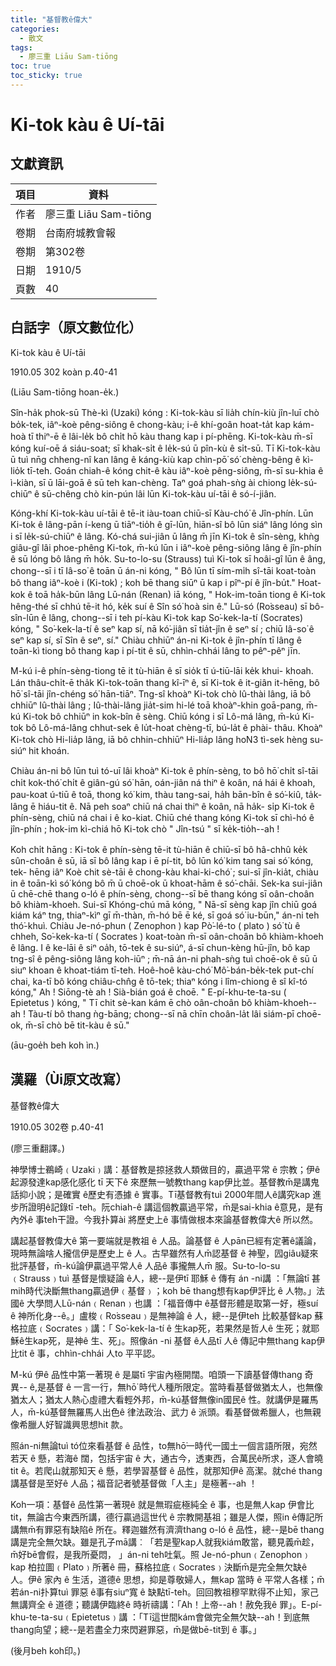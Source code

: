 ```yaml
---
title: "基督教ê偉大"
categories:
  - 散文
tags:
  - 廖三重 Liāu Sam-tiōng
toc: true
toc_sticky: true
---
```


# Ki-tok kàu ê Uí-tāi

## 文獻資訊

| 項目 | 資料 |
|---|---|
| 作者 | 廖三重 Liāu Sam-tiōng |
| 卷期 | 台南府城教會報 |
| 卷期 | 第302卷 |
| 日期 | 1910/5 |
| 頁數 | 40 |

## 白話字（原文數位化）

Ki-tok kàu ê Uí-tāi

1910.05 302 koàn p.40-41

(Liāu Sam-tiōng hoan-e̍k.)

Sîn-ha̍k phok-sū Thè-kì (Uzaki) kóng : Ki-tok-kàu sī lia̍h chín-kiù jîn-luī chò bo̍k-tek, iâⁿ-koè pêng-siông ê chong-kàu; i-ê khí-goân hoat-ta̍t kap kám-hoà tī thiⁿ-ē ê lâi-le̍k bô chi̍t hō kàu thang kap i pí-phēng. Ki-tok-kàu m̄-sī kóng kuí-oē á siáu-soat; sī khak-si̍t ê le̍k-sú ū pîn-kù ê si̍t-sū. Tī Ki-tok-kàu ū tuì nn̄g chheng-nî kan lâng ê káng-kiù kap chìn-pō͘ só͘ chèng-bêng ê kì-lio̍k tī-teh. Goán chiah-ê kóng chit-ê kàu iâⁿ-koè pêng-siông, m̄-sī su-khia ê ì-kiàn, sī ū lāi-goā ê sū teh kan-chèng. Taⁿ goá phah-sǹg ài chiong le̍k-sú-chiūⁿ ê sū-chêng chò kin-pún lâi lūn Ki-tok-kàu uí-tāi ê só-í-jiân.

Kóng-khí Ki-tok-kàu uí-tāi ê tē-it iàu-toan chiū-sī Kàu-chó͘ ê Jîn-phín. Lūn Ki-tok ê lâng-pān í-keng ū tiāⁿ-tio̍h ê gī-lūn, hiān-sî bô lūn siáⁿ lâng lóng sìn i sī le̍k-sú-chiūⁿ ê lâng. Kó-chá sui-jiân ū lâng m̄ jīn Ki-tok ê sîn-sèng, khǹg giâu-gî lâi phoe-phêng Ki-tok, m̄-kú lūn i iâⁿ-koè pêng-siông lâng ê jîn-phín ê sū lóng bô lâng m̄ ho̍k. Su-to-lo-su (Strauss) tuì Ki-tok sī hoâi-gî lūn ê âng, chong--sī i tī Iâ-so͘ ê toān ū án-ni kóng, " Bô lūn tī sím-mi̍h sî-tāi koat-toàn bô thang iâⁿ-koè i (Ki-tok) ; koh bē thang siūⁿ ū kap i pîⁿ-pí ê jîn-bu̍t." Hoat-kok ê toā ha̍k-būn lâng Lū-nán (Renan) iā kóng, " Hok-im-toān tiong ê Ki-tok hêng-thé sī chhú tē-it hó, ke̍k suí ê Sîn só͘ hoà sin ê." Lū-só (Ro͘sseau) sī bô-sîn-lūn ê lâng, chong--sī i teh pí-kàu Ki-tok kap So͘-kek-la-tí (Socrates) kóng, " So͘-kek-la-tí ê seⁿ kap sí, nā kó͘-jiân sī tia̍t-jîn ê seⁿ sí ; chiū Iâ-so͘ ê seⁿ kap sí, sī Sîn ê seⁿ, sí." Chiàu chhiūⁿ án-ni Ki-tok ê jîn-phín tī lâng ê toān-kì tiong bô thang kap i pí-tit ê sū, chhìn-chhái lâng to pêⁿ-pêⁿ jīn.

M-kú i-ê phín-sèng-tiong tē it tù-hiān ê sī sio̍k tī ú-tiū-lāi ke̍k khui- khoah. Lán thâu-chi̍t-ē tha̍k Ki-tok-toān thang kî-īⁿ ê, sī Ki-tok ê it-giân it-hēng, bô hō͘ sî-tāi jîn-chéng só͘ hān-tiāⁿ. Tng-sî khoàⁿ Ki-tok chò Iû-thài lâng, iā bô chhiūⁿ Iû-thài lâng ; Iû-thài-lâng jia̍t-sim hi-lé toā khoàⁿ-khin goā-pang, m̄-kú Ki-tok bô chhiūⁿ in kok-bîn ê sèng. Chiū kóng i sī Lô-má lâng, m̄-kú Ki-tok bô Lô-má-lâng chhut-sek ê lu̍t-hoat chèng-tī, bú-la̍t ê phài- thâu. Khoàⁿ Ki-tok chò Hi-lia̍p lâng, iā bô chhin-chhiūⁿ Hi-lia̍p lâng ho͘N3 tì-sek hèng su-siúⁿ hit khoán.

Chiàu án-ni bô lūn tuì tó-uī lâi khoàⁿ Ki-tok ê phín-sèng, to bô hō͘ chi̍t sî-tāi chi̍t kok-thó͘ chi̍t ê giân-gú só͘ hān, oán-jiân ná thiⁿ ê koân, ná hái ê khoah, pau-koat ú-tiū ê toā, thong kó͘ kim, thàu tang-sai, ha̍h bān-bîn ê só͘-kiû, ta̍k-lâng ē hiáu-tit ê. Nā peh soaⁿ chiū ná chai thiⁿ ê koân, nā ha̍k- si̍p Ki-tok ê phín-sèng, chiū ná chai i ê ko-kiat. Chiū ché thang kóng Ki-tok sī chì-hó ê jîn-phín ; hok-im kì-chiá hō Ki-tok chò " Jîn-tsú " sī ke̍k-tio̍h--ah !

Koh chi̍t hāng : Ki-tok ê phín-sèng tē-it tù-hiān ê chiū-sī bô hâ-chhû ke̍k sûn-choân ê sū, iā sī bô lâng kap i ē pí-tit, bô lūn kó͘ kim tang sai só͘ kóng, tek- hēng iâⁿ Koè chit sè-tāi ê chong-kàu khai-ki-chó͘ ; sui-sī jîn-kia̍t, chiàu in ê toān-kì só͘ kóng bô m̄ ū choē-ok ū khoat-hām ê só͘-chāi. Sek-ka sui-jiân ū chē-chē thang o-ló ê phín-sèng, chong--sī bē thang kóng sī oân-choân bô khiàm-khoeh. Sui-sī Khóng-chú mā kóng, " Nā-sī sèng kap jîn chiū goá kiám káⁿ tng, thiaⁿ-kìⁿ gī m̄-thàn, m̄-hó bē ē ké, sī goá só͘ iu-būn," án-ni teh thó͘-khuì. Chiàu Je-nó-phun ( Zenophon ) kap Pò͘-lé-to ( plato ) só͘ tù ê chheh, So͘-kek-ka-tí ( Socrates ) koat-toàn m̄-sī oân-choân bô khiàm-khoeh ê lâng. I ê ke-lāi ê siⁿ oa̍h, tō-tek ê su-siúⁿ, á-sī chun-kèng hū-jîn, bô kap tng-sî ê pêng-siông lâng koh-iūⁿ ; m̄-nā án-ni phah-sǹg tuì choē-ok ê sū ū siuⁿ khoan ê khoat-tiám tī-teh. Hoê-hoê kàu-chó͘ Mô͘-bán-be̍k-tek put-chí chai, ka-tī bô kóng chiâu-chn̂g ê tō-tek; thiaⁿ kóng i lîm-chiong ê sî kî-tó kóng," Ah ! Siōng-tè ah ! Sià-bián goá ê choē. " E-pí-khu-te-ta-su ( Epietetus ) kóng, " Tī chit sè-kan kám ē chò oân-choân bô khiàm-khoeh--ah ! Tàu-tí bô thang ǹg-bāng; chong--sī nā chīn choân-la̍t lâi siám-pī choē-ok, m̄-sī chò bē tit-kàu ê sū."

(āu-goe̍h beh koh ìn.)

## 漢羅（Ùi原文改寫）

基督教ê偉大

1910.05 302卷 p.40-41

(廖三重翻譯。)

神學博士鵜崎﹙Uzaki﹚講：基督教是掠拯救人類做目的，贏過平常 ê 宗教；伊ê 起源發達kap感化感化 tī 天下ê 來歷無一號教thang kap伊比並。基督教m̄是講鬼話抑小說；是確實 ê歷史有憑據 ê 實事。Tī基督教有tuì 2000年間人ê講究kap 進步所證明ê記錄tī -teh。阮chiah-ê 講這個教贏過平常，m̄是sai-khia ê意見，是有內外ê 事teh干證。今我扑算ài 將歷史上ê 事情做根本來論基督教偉大ê 所以然。

講起基督教偉大ê 第一要端就是教祖 ê 人品。論基督 ê 人pān已經有定著ê議論，現時無論啥人攏信伊是歷史上 ê 人。古早雖然有人m̄認基督 ê 神聖，囥giâu疑來批評基督，m̄-kú論伊贏過平常人ê 人品ê 事攏無人m̄ 服。Su-to-lo-su﹙Strauss﹚tuì 基督是懷疑論 ê人，總--是伊tī 耶穌 ê 傳有 án -ni講 ：「無論tī 甚mih時代決斷無thang贏過伊﹙基督﹚；koh bē thang想有kap伊評比 ê 人物。」法國ê 大學問人Lū-nán﹙Renan﹚也講 ：「福音傳中 ê基督形體是取第一好，極suí ê 神所化身--ê。」盧梭﹙Ro͘sseau﹚是無神論 ê 人，總--是伊teh 比較基督kap 蘇格拉底﹙Socrates﹚講：「 So͘-kek-la-tí ê 生kap死，若果然是哲人ê 生死；就耶穌ê生kap死，是神ê 生、死」。照像án -ni 基督 ê人品tī 人ê 傳記中無thang kap伊比tit ê 事，chhìn-chhái 人to 平平認。

M-kú 伊ê 品性中第一著現 ê 是屬tī 宇宙內極開闊。咱頭一下讀基督傳thang 奇異-- ê,是基督 ê 一言一行，無hō͘ 時代人種所限定。當時看基督做猶太人，也無像猶太人；猶太人熱心虛禮大看輕外邦，m̄-kú基督無像in國民ê 性。就講伊是羅馬人，m̄-kú基督無羅馬人出色ê 律法政治、武力 ê 派頭。看基督做希臘人，也無親像希臘人好智識興思想hit 款。

照án-ni無論tuì tó位來看基督 ê 品性，to無hō͘一時代一國土一個言語所限，宛然若天 ê 懸，若海ê 闊，包括宇宙 ê 大，通古今，透東西，合萬民ê所求，逐人會曉tit ê。若爬山就那知天 ê 懸，若學習基督 ê 品性，就那知伊ê 高潔。就ché thang講基督是至好ê 人品；福音記者號基督做「人主」是極著--ah ！

Koh一項：基督ê 品性第一著現ê 就是無瑕疵極純全 ê 事，也是無人kap 伊會比tit，無論古今東西所講，德行贏過這世代 ê 宗教開基祖；雖是人傑，照in ê傳記所講無m̄有罪惡有缺陷ê 所在。釋迦雖然有濟濟thang o-ló ê 品性，總--是bē thang講是完全無欠缺。雖是孔子mā講︰「若是聖kap人就我kiám敢當，聽見義m̄趁，m̄好bē會假，是我所憂悶， 」án-ni teh吐氣。照 Je-nó-phun﹙Zenophon﹚kap 柏拉圖﹙Plato﹚所著ê 冊，蘇格拉底﹙Socrates﹚決斷m̄是完全無欠缺ê 人。伊ê 家內 ê 生活，道德ê 思想，抑是尊敬婦人，無kap 當時 ê 平常人各樣；m̄若án-ni扑算tuì 罪惡 ê事有siuⁿ寬 ê 缺點tī-teh。回回教祖穆罕默得不止知，家己無講齊全 ê 道德；聽講伊臨終ê 時祈禱講：「Ah！上帝--ah！赦免我ê 罪」。E-pí-khu-te-ta-su﹙Epietetus﹚講 ：「Tī這世間kám會做完全無欠缺--ah！到底無thang向望；總--是若盡全力來閃避罪惡，m̄是做bē-tit到 ê 事。」

(後月beh koh印。)
